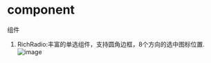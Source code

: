 # component
组件
1. RichRadio:丰富的单选组件，支持圆角边框，8个方向的选中图标位置.
![image](https://github.com/lzhen1/ReadMe/blob/master/component/RichRadio/capture_20200101211733301.png)
